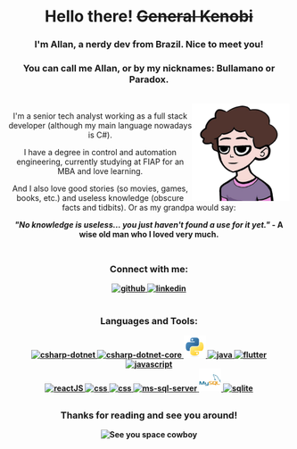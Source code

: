 <h1 align="center">Hello there! <s>General Kenobi</s></h1>
<h3 align="center">I'm Allan, a nerdy dev from Brazil. Nice to meet you!</h3>
<h3 align="center">You can call me Allan, or by my nicknames: Bullamano or Paradox.</h3>

<div style="display: inline-block"><br/>
  <img align="right" height="175" src="./BullamanoCartoon.png" alt="Bullamano-cartoon-image">
  <p align="center">I'm a senior tech analyst working as a full stack developer (although my main language nowadays is C#).</p>
  <p align="center">I have a degree in control and automation engineering, currently studying at FIAP for an MBA and love learning.</p>
  <p align="center">And I also love good stories (so movies, games, books, etc.) and useless knowledge (obscure facts and tidbits). Or as my grandpa would say:</p>
  <p align="center"><i><b>"No knowledge is useless... you just haven't found a use for it yet."<b/></i> - A wise old man who I loved very much.</p>
</div>

  ##

<div align="center">
  <h3 align="center">Connect with me:</h3>
  <a href="https://github.com/Bullamano" target="_blank">
    <img src="https://github.githubassets.com/images/modules/logos_page/Octocat.png" alt="github" width="40" height="40" />
  </a>
  <a href="https://www.linkedin.com/in/lamano-allan/" target="_blank">
    <img src="https://cdn.jsdelivr.net/gh/devicons/devicon/icons/linkedin/linkedin-original.svg" alt="linkedin" width="40" height="40"/>
  </a>
</div>

<br/>

<h3 align="center">Languages and Tools:</h3>
<p align="center">

<a href="https://docs.microsoft.com/en-us/dotnet/csharp/" target="_blank" rel="noreferrer"> 
  <img src="https://cdn.jsdelivr.net/gh/devicons/devicon/icons/csharp/csharp-original.svg" alt="csharp-dotnet" width="40" height="40"/>
</a>

<a href="https://dotnet.microsoft.com/en-us/" target="_blank" rel="noreferrer"> 
  <img src="https://cdn.jsdelivr.net/gh/devicons/devicon/icons/dotnetcore/dotnetcore-original.svg" alt="csharp-dotnet-core" width="40" height="40"/>
</a>

<a href="https://www.python.org" target="_blank" rel="noreferrer"> 
  <img src="https://raw.githubusercontent.com/devicons/devicon/master/icons/python/python-original.svg" alt="python" width="40" height="40"/>
</a>

<a href="https://dev.java" target="_blank" rel="noreferrer"> 
  <img src="https://cdn.jsdelivr.net/gh/devicons/devicon/icons/java/java-original-wordmark.svg" alt="java" width="40" height="40"/>
</a>

<a href="https://flutter.dev" target="_blank" rel="noreferrer"> 
  <img src="https://cdn.jsdelivr.net/gh/devicons/devicon/icons/flutter/flutter-original.svg" alt="flutter" width="40" height="40"/>
</a>

<a href="https://developer.mozilla.org/en-us/docs/Web/JavaScript" target="_blank" rel="noreferrer"> 
  <img src="https://cdn.jsdelivr.net/gh/devicons/devicon/icons/javascript/javascript-original.svg" alt="javascript" width="40" height="40"/>
</a>
  
<br/>

<a href="reactjs.org" target="_blank" rel="noreferrer"> 
  <img src="https://cdn.jsdelivr.net/gh/devicons/devicon/icons/react/react-original-wordmark.svg" alt="reactJS" width="40" height="40"/>
</a>

<a href="developer.mozilla.org/en-us/docs/Web/HTML" target="_blank" rel="noreferrer"> 
  <img src="https://cdn.jsdelivr.net/gh/devicons/devicon/icons/html5/html5-original-wordmark.svg" alt="css" width="40" height="40"/>
</a>

<a href="developer.mozilla.org/en-us/docs/Web/CSS" target="_blank" rel="noreferrer"> 
  <img src="https://cdn.jsdelivr.net/gh/devicons/devicon/icons/css3/css3-original-wordmark.svg" alt="css" width="40" height="40"/>
</a>

<a href="https://www.microsoft.com/en-us/sql-server/" target="_blank" rel="noreferrer"> 
  <img src="https://cdn.jsdelivr.net/gh/devicons/devicon/icons/microsoftsqlserver/microsoftsqlserver-plain-wordmark.svg" alt="ms-sql-server" width="40" height="40"/>
</a>          

<a href="https://www.mysql.com/" target="_blank" rel="noreferrer"> 
  <img src="https://raw.githubusercontent.com/devicons/devicon/master/icons/mysql/mysql-original-wordmark.svg" alt="mysql" width="40" height="40"/>
</a>

<a href="https://www.sqlite.org/index.html" target="_blank" rel="noreferrer"> 
  <img src="https://cdn.jsdelivr.net/gh/devicons/devicon/icons/sqlite/sqlite-original-wordmark.svg" alt="sqlite" width="40" height="40"/>
</a>

  ##
  
<h3 align="center">Thanks for reading and see you around!</h3>

<div align="center">
  <img src="https://i.imgur.com/NKBbuvB.gif" alt="See you space cowboy" />
</div>
